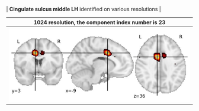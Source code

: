 


| **Cingulate sulcus middle LH** identified on various resolutions |

| 1024 resolution, the component index number is 23|  
|:---:|  
| ![Component 1024](../1024/final/23.jpg "From component 1024: Cingulate sulcus middle LH") |
